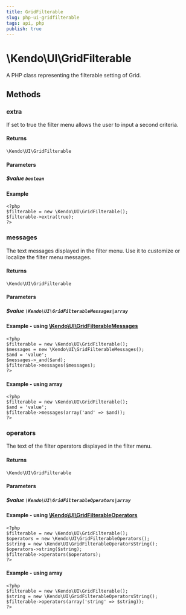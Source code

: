 ```yaml
---
title: GridFilterable
slug: php-ui-gridfilterable
tags: api, php
publish: true
---
```


# \Kendo\UI\GridFilterable

A PHP class representing the filterable setting of Grid.


## Methods

### extra
If set to true the filter menu allows the user to input a second criteria.

#### Returns
`\Kendo\UI\GridFilterable`

#### Parameters

##### $value `boolean`



#### Example 
    <?php
    $filterable = new \Kendo\UI\GridFilterable();
    $filterable->extra(true);
    ?>

### messages

The text messages displayed in the filter menu. Use it to customize or localize the filter menu messages.

#### Returns
`\Kendo\UI\GridFilterable`

#### Parameters

##### $value `\Kendo\UI\GridFilterableMessages|array`


#### Example - using [\Kendo\UI\GridFilterableMessages](/api/wrappers/php/Kendo/UI/GridFilterableMessages)
    <?php
    $filterable = new \Kendo\UI\GridFilterable();
    $messages = new \Kendo\UI\GridFilterableMessages();
    $and = 'value';
    $messages->_and($and);
    $filterable->messages($messages);
    ?>

#### Example - using array

    <?php
    $filterable = new \Kendo\UI\GridFilterable();
    $and = 'value';
    $filterable->messages(array('and' => $and));
    ?>

### operators

The text of the filter operators displayed in the filter menu.

#### Returns
`\Kendo\UI\GridFilterable`

#### Parameters

##### $value `\Kendo\UI\GridFilterableOperators|array`


#### Example - using [\Kendo\UI\GridFilterableOperators](/api/wrappers/php/Kendo/UI/GridFilterableOperators)
    <?php
    $filterable = new \Kendo\UI\GridFilterable();
    $operators = new \Kendo\UI\GridFilterableOperators();
    $string = new \Kendo\UI\GridFilterableOperatorsString();
    $operators->string($string);
    $filterable->operators($operators);
    ?>

#### Example - using array

    <?php
    $filterable = new \Kendo\UI\GridFilterable();
    $string = new \Kendo\UI\GridFilterableOperatorsString();
    $filterable->operators(array('string' => $string));
    ?>

